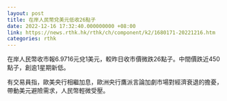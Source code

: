 ```yaml
---
layout: post
title: 在岸人民幣兌美元低收26點子
date: 2022-12-16 17:32:40.000000000 +08:00
link: https://news.rthk.hk/rthk/ch/component/k2/1680171-20221216.htm
categories: rthk
---
```


在岸人民幣收市報6.9716元兌1美元，較昨日收市價微跌26點子。中間價跌近450點子，創逾1星期新低。

有交易員指，歐美央行相繼加息，歐洲央行鷹派言論加劇市場對經濟衰退的擔憂，帶動美元避險需求，人民幣輕微受壓。
